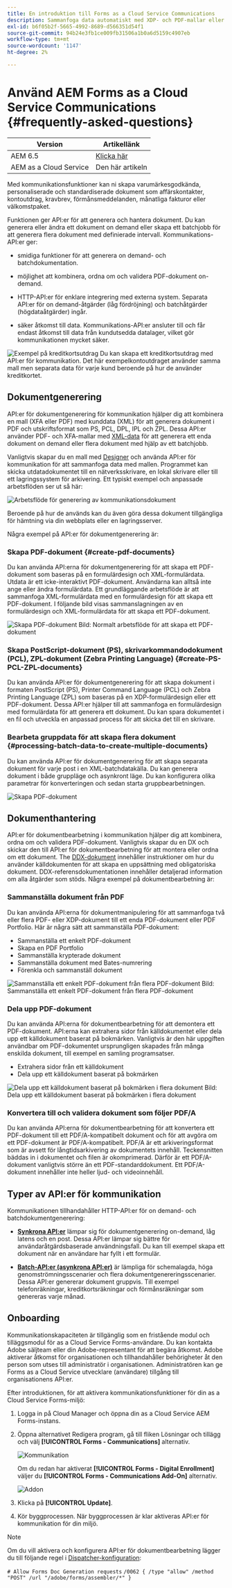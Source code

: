 ```yaml
---
title: En introduktion till Forms as a Cloud Service Communications
description: Sammanfoga data automatiskt med XDP- och PDF-mallar eller generera utdata i formaten PCL, ZPL och PostScript
exl-id: b6f05b2f-5665-4992-8689-d566351d54f1
source-git-commit: 94b24e3fb1ce009fb31506a1b0a6d5159c4907eb
workflow-type: tm+mt
source-wordcount: '1147'
ht-degree: 2%

---
```


# Använd AEM Forms as a Cloud Service Communications {#frequently-asked-questions}

| Version | Artikellänk |
| -------- | ---------------------------- |
| AEM 6.5 | [Klicka här](https://experienceleague.adobe.com/docs/experience-manager-65/forms/use-document-services/overview-aem-document-services.html) |
| AEM as a Cloud Service | Den här artikeln |

Med kommunikationsfunktioner kan ni skapa varumärkesgodkända, personaliserade och standardiserade dokument som affärskontakter, kontoutdrag, kravbrev, förmånsmeddelanden, månatliga fakturor eller välkomstpaket.

Funktionen ger API:er för att generera och hantera dokument. Du kan generera eller ändra ett dokument on demand eller skapa ett batchjobb för att generera flera dokument med definierade intervall. Kommunikations-API:er ger:

* smidiga funktioner för att generera on demand- och batchdokumentation.

* möjlighet att kombinera, ordna om och validera PDF-dokument on-demand.

* HTTP-API:er för enklare integrering med externa system. Separata API:er för on demand-åtgärder (låg fördröjning) och batchåtgärder (högdataåtgärder) ingår.

* säker åtkomst till data. Kommunikations-API:er ansluter till och får endast åtkomst till data från kundutsedda datalager, vilket gör kommunikationen mycket säker.

![Exempel på kreditkortsutdrag](assets/statement.png)
Du kan skapa ett kreditkortsutdrag med API:er för kommunikation. Det här exempelkontoutdraget använder samma mall men separata data för varje kund beroende på hur de använder kreditkortet.

## Dokumentgenerering

API:er för dokumentgenerering för kommunikation hjälper dig att kombinera en mall (XFA eller PDF) med kunddata (XML) för att generera dokument i PDF och utskriftsformat som PS, PCL, DPL, IPL och ZPL. Dessa API:er använder PDF- och XFA-mallar med [XML-data](communications-known-issues-limitations.md#form-data) för att generera ett enda dokument on demand eller flera dokument med hjälp av ett batchjobb.

Vanligtvis skapar du en mall med [Designer](use-forms-designer.md) och använda API:er för kommunikation för att sammanfoga data med mallen. Programmet kan skicka utdatadokumentet till en nätverksskrivare, en lokal skrivare eller till ett lagringssystem för arkivering. Ett typiskt exempel och anpassade arbetsflöden ser ut så här:

![Arbetsflöde för generering av kommunikationsdokument](assets/communicaions-workflow.png)

Beroende på hur de används kan du även göra dessa dokument tillgängliga för hämtning via din webbplats eller en lagringsserver.

Några exempel på API:er för dokumentgenerering är:

### Skapa PDF-dokument {#create-pdf-documents}

Du kan använda API:erna för dokumentgenerering för att skapa ett PDF-dokument som baseras på en formulärdesign och XML-formulärdata. Utdata är ett icke-interaktivt PDF-dokument. Användarna kan alltså inte ange eller ändra formulärdata. Ett grundläggande arbetsflöde är att sammanfoga XML-formulärdata med en formulärdesign för att skapa ett PDF-dokument. I följande bild visas sammanslagningen av en formulärdesign och XML-formulärdata för att skapa ett PDF-dokument.

![Skapa PDF-dokument](assets/outPutPDF_popup.png)
Bild: Normalt arbetsflöde för att skapa ett PDF-dokument

### Skapa PostScript-dokument (PS), skrivarkommandodokument (PCL), ZPL-dokument (Zebra Printing Language) {#create-PS-PCL-ZPL-documents}

Du kan använda API:er för dokumentgenerering för att skapa dokument i formaten PostScript (PS), Printer Command Language (PCL) och Zebra Printing Language (ZPL) som baseras på en XDP-formulärdesign eller ett PDF-dokument. Dessa API:er hjälper till att sammanfoga en formulärdesign med formulärdata för att generera ett dokument. Du kan spara dokumentet i en fil och utveckla en anpassad process för att skicka det till en skrivare.

<!-- ### Processing batch data to create multiple documents

Communications APIs can create separate documents for each record within an XML batch data source. The APIs can also create a single document that contains all records (this functionality is the default). Assume that an XML data source contains ten records and you instruct the APIs to create a separate document for each record (for example, PDF documents). As a result, the APIs generate ten PDF documents.

The following illustration also shows Communications APIs processing an XML data file that contains multiple records. However, assume that you instruct the APIs to create a single PDF document that contains all data records. In this situation, the APIs generate one document that contains all of the records.

The following illustration shows Communications APIs processing an XML data file that con tains multiple records. Assume that you instruct the Communications APIs to create a separate PDF document for each data record. In this situation, the APIs generates a separate PDF document for each data record.

 -->

### Bearbeta gruppdata för att skapa flera dokument {#processing-batch-data-to-create-multiple-documents}

Du kan använda API:er för dokumentgenerering för att skapa separata dokument för varje post i en XML-batchdatakälla. Du kan generera dokument i både gruppläge och asynkront läge. Du kan konfigurera olika parametrar för konverteringen och sedan starta gruppbearbetningen.

![Skapa PDF-dokument](assets/ou_OutputBatchMany_popup.png)

<!-- You can can also create a single document that contains all records (this functionality is the default).  Assume that an XML data source contains ten records and you have a requirement to create a separate document for each record (for example, PDF documents). You can use the Communication APIs to generate ten PDF documents. -->

<!-- The following illustration shows the Communication APIs processing an XML data file that contains multiple records. However, assume that you instruct the Communication APIs to create a single PDF document that contains all data records. In this situation, the Communication APIs generate one document that contains all of the records.

![Create PDF Documents](assets/ou_OutputBatchSingle_popup.png)

The following illustration shows the Communication APIs processing an XML data file that contains multiple records. Assume that you instruct the Communication APIs to create a separate PDF document for each data record. In this situation, the Communication APIs generates a separate PDF document for each data record.

![Create PDF Documents](assets/ou_OutputBatchMany_popup.png)

For detailed information on using Batch APIs, see Communication APIs: Processing batch data to create multiple documents. 

### Flatten interactive PDF documents {#flatten-interactive-pdf-documents}

You can use document generation APIs to transform an interactive PDF document (for example, a form) to a non-interactive PDF document. An interactive PDF document lets users enter or modify data located in the PDF document fields. The process of transforming an interactive PDF document to a non-interactive PDF document is called flattening. When a PDF document is flattened, a user cannot modify the data located in the document’s fields. One reason to flatten a PDF document is to ensure that data cannot be modified.

You can flatten the following types of PDF documents:

* Interactive PDF documents created in Designer (that contain XFA streams).

* Acrobat PDF forms

If you attempt to flatten a non-interactive PDF document, an exception occurs.

### Retain Form State {#retain-form-state}

An interactive PDF document contains various elements that constitute a form. These elements may include fields (to accept or display data), buttons (to trigger events), and scripts (commands to perform a specific action). Clicking a button may trigger an event that changes the state of a field. For example, choosing a gender option may change the color of a field or the appearance of the form. This is an example of a manual event causing the form state to change.

When such an interactive PDF document is flattened using the Communications APIs, the state of the form is not retained. To ensure that the state of the form is retained even after the form is flattened, set the Boolean value _retainFormState_ to True to save and retain the state of the form. -->

## Dokumenthantering

API:er för dokumentbearbetning i kommunikation hjälper dig att kombinera, ordna om och validera PDF-dokument. Vanligtvis skapar du en DX och skickar den till API:er för dokumentbearbetning för att montera eller ordna om ett dokument. The [DDX-dokument](https://helpx.adobe.com/content/dam/help/en/experience-manager/forms-cloud-service/ddxRef.pdf) innehåller instruktioner om hur du använder källdokumenten för att skapa en uppsättning med obligatoriska dokument. DDX-referensdokumentationen innehåller detaljerad information om alla åtgärder som stöds. Några exempel på dokumentbearbetning är:

### Sammanställa dokument från PDF

Du kan använda API:erna för dokumentmanipulering för att sammanfoga två eller flera PDF- eller XDP-dokument till ett enda PDF-dokument eller PDF Portfolio. Här är några sätt att sammanställa PDF-dokument:

* Sammanställa ett enkelt PDF-dokument
* Skapa en PDF Portfolio
* Sammanställa krypterade dokument
* Sammanställa dokument med Bates-numrering
* Förenkla och sammanställ dokument

![Sammanställa ett enkelt PDF-dokument från flera PDF-dokument](assets/as_document_assembly.png)
Bild: Sammanställa ett enkelt PDF-dokument från flera PDF-dokument

### Dela upp PDF-dokument

Du kan använda API:erna för dokumentbearbetning för att demontera ett PDF-dokument. API:erna kan extrahera sidor från källdokumentet eller dela upp ett källdokument baserat på bokmärken. Vanligtvis är den här uppgiften användbar om PDF-dokumentet ursprungligen skapades från många enskilda dokument, till exempel en samling programsatser.

* Extrahera sidor från ett källdokument
* Dela upp ett källdokument baserat på bokmärken

![Dela upp ett källdokument baserat på bokmärken i flera dokument](assets/as_intro_pdfsfrombookmarks.png)
Bild: Dela upp ett källdokument baserat på bokmärken i flera dokument

### Konvertera till och validera dokument som följer PDF/A

Du kan använda API:erna för dokumentbearbetning för att konvertera ett PDF-dokument till ett PDF/A-kompatibelt dokument och för att avgöra om ett PDF-dokument är PDF/A-kompatibelt. PDF/A är ett arkiveringsformat som är avsett för långtidsarkivering av dokumentets innehåll. Teckensnitten bäddas in i dokumentet och filen är okomprimerad. Därför är ett PDF/A-dokument vanligtvis större än ett PDF-standarddokument. Ett PDF/A-dokument innehåller inte heller ljud- och videoinnehåll.

<!-- 

## Document utilities

Document utilities synchronous APIs helps you convert documents between PDF and XDP file formats, and query information about a PDF document. For example, you can determine whether a PDF document contains comments or attachments. 

### Retrieve PDF document properties

You can [query a PDF document](https://developer.adobe.com/experience-manager-forms-cloud-service-developer-reference/references/pdf-utility-sync/#tag/Document-Extraction/) for the following information:

* Is a PDF Document: Check whether the source document is a PDF document.
* Is a fillable form: Check whether the source PDF document is a fillable form.
* Form Type: Retrieve the form type of the document.
* Check for Attachments: Check whether the source PDF document has any attachments.
* Check for Comments: Check whether the source PDF document has any review comments.
* Is a PDF Package: Check whether the document is a PDF package.
* Get the PDF Version: Retrieve the [version of the PDF document](https://en.wikipedia.org/wiki/History_of_PDF).
* Recommended Acrobat Version: Retrieve the required version of Acrobat (Reader) to open the PDF document.
* Is an XFA Document: Check whether the source PDF document is an XFA-based PDF document.
* Is Shell PDF: Check whether the source PDF document is shell PDF. A shell PDF contains only an XFA stream, font and image resources, and one page that is either blank or contains a warning that the document must be opened using Acrobat or Adobe Reader. The shell PDF is used with PDF transformation to optimize delivery of PDFForm transformations only.
* Get the XFA Version: Retrieve the [XFA Version for an XFA-based PDF document](https://en.wikipedia.org/wiki/XFA#XFA_versions).

### Convert PDF Documents into XDP Documents

The [PDF to XDP API](https://developer.adobe.com/experience-manager-forms-cloud-service-developer-reference/references/pdf-utility-sync/#tag/Document-Conversion) converts a PDF document to an XDP file. For a PDF document to be successfully converted to an XDP file, the PDF document must contain an XFA stream in the dictionary. -->

## Typer av API:er för kommunikation

Kommunikationen tillhandahåller HTTP-API:er för on demand- och batchdokumentgenerering:

* **[Synkrona API:er](https://developer.adobe.com/experience-manager-forms-cloud-service-developer-reference/)** lämpar sig för dokumentgenerering on-demand, låg latens och en post. Dessa API:er lämpar sig bättre för användaråtgärdsbaserade användningsfall. Du kan till exempel skapa ett dokument när en användare har fyllt i ett formulär.

* **[Batch-API:er (asynkrona API:er)](https://developer.adobe.com/experience-manager-forms-cloud-service-developer-reference/)** är lämpliga för schemalagda, höga genomströmningsscenarier och flera dokumentgenereringsscenarier. Dessa API:er genererar dokument gruppvis. Till exempel telefonräkningar, kreditkortsräkningar och förmånsräkningar som genereras varje månad.

## Onboarding

Kommunikationskapaciteten är tillgänglig som en fristående modul och tilläggsmodul för as a Cloud Service Forms-användare. Du kan kontakta Adobe säljteam eller din Adobe-representant för att begära åtkomst. Adobe aktiverar åtkomst för organisationen och tillhandahåller behörigheter åt den person som utses till administratör i organisationen. Administratören kan ge Forms as a Cloud Service utvecklare (användare) tillgång till organisationens API:er.

Efter introduktionen, för att aktivera kommunikationsfunktioner för din as a Cloud Service Forms-miljö:

1. Logga in på Cloud Manager och öppna din as a Cloud Service AEM Forms-instans.

1. Öppna alternativet Redigera program, gå till fliken Lösningar och tillägg och välj **[!UICONTROL Forms - Communications]** alternativ.

   ![Kommunikation](assets/communications.png)

   Om du redan har aktiverat **[!UICONTROL Forms - Digital Enrollment]** väljer du **[!UICONTROL Forms - Communications Add-On]** alternativ.

   ![Addon](assets/add-on.png)

1. Klicka på **[!UICONTROL Update]**.

1. Kör byggprocessen. När byggprocessen är klar aktiveras API:er för kommunikation för din miljö.

>[!NOTE]
>
> Om du vill aktivera och konfigurera API:er för dokumentbearbetning lägger du till följande regel i [Dispatcher-konfiguration](setup-local-development-environment.md#forms-specific-rules-to-dispatcher):
>
> `# Allow Forms Doc Generation requests`
> `/0062 { /type "allow" /method "POST" /url "/adobe/forms/assembler/*" }`

<!--

Communication help you combine a template and XML data to generate print documents in various formats. The service allows you to generate documents in synchronous and batch modes. The APIs enables you to create applications that let you:

  * Generate documents by populating template files (PDF and XDP) with XML data.
  * Generate output forms in various formats, including non-interactive PDF print streams.

Consider a scenario where you have one or more templates and multiple records of XML data for each template. You can use Communications APIs to generate a print document for each record.  You can also combine the records into a single document.  The result is a non-interactive PDF document. A non-interactive PDF document does not let users enter data into its fields.

 There are two main Communications APIs. The _generatePDFOutput_ generates PDFs, while the _generatePrintedOutput_ generates PostScript, ZPL, and PCL formats. These APIs are available as REST endpoints on your environment, both on author and publish instances. Since the publish instances are configured to scale faster than the author instances, it is recommended use these APIs via publish instances.

The first parameter of both the operations accept the path and name of the template file (for example ExpenseClaim.xdp). You can specify a fully qualified path, reference path of your AEM Repository, or path of a binary file. The second parameter accepts an XML document that is merged with the template while generating the output document.  

The [API reference documentation](https://documentcloud.adobe.com/link/track?uri=urn:aaid:scds:US:b1223732-ae0f-4921-bdc0-c31e48b56044) provides detailed information about all the parameters, authentication methods, and various services provided by APIs. The API reference documentation is also available in the .yaml format. You can download the .yaml for [Batch APIs](assets/batch-api.yaml) or [non-Batch API.yaml](assets/non-batch-api.yaml) file and upload it to postman to check functionality of APIs.

>[!VIDEO](https://video.tv.adobe.com/v/335771)

Uploading Communication APIs .yaml file to postman to check functionality of APIs.

## Using the Communications APIs {#workflows}

Typically, you create a template using [Designer](use-forms-designer.md) and use communications APIs ( generatePDFOutput and generatePrintedOutput) to:

* Convert these templates to various formats, including PDF, PostScript, ZPL, and PCL.
* Merge XML form data with a form design to generate a document.
* Generate a document without merging XML form data into the document. However, the primary workflow is merging data into the document.

Then, the output document is stored to a file. You can design custom workflows to send the file to a network printer, a local printer, or to a storage system for archival. A typical out of the box and custom workflows look like the following:

![Communications Workflow](assets/communicaions-workflow.png)

### Create PDF documents {#create-pdf-documents}

You can use the _generatePDFOutput_ API to create PDF document that is based on a form design and XML form data. The output is a non-interactive PDF document. That is, users cannot enter or modify form data. A basic workflow is to merge XML form data with a form design to create a PDF document. The following illustration shows the merging of a form design and XML form data to produce a PDF document.

![Create PDF Documents](assets/outPutPDF_popup.png)

### Create PostScript (PS), Printer Command Language (PCL), Zebra Printing Language (ZPL) document {#create-PS-PCL-ZPL-documents}

You can use Communications APIs to create PostScript (PS), Printer Command Language (PCL), and Zebra Printing Language (ZPL) document that are based on a XDP form design or PDF document. The _generatePrintedOutput_ API merges a form design with form data to generate a document. You can save the document to a file and develop a custom process to send it to a printer.

 ### Processing batch data to create multiple documents

Communications APIs can create separate documents for each record within an XML batch data source. The APIs can also create a single document that contains all records (this functionality is the default). Assume that an XML data source contains ten records and you instruct the APIs to create a separate document for each record (for example, PDF documents). As a result, the APIs generate ten PDF documents.

The following illustration also shows Communications APIs processing an XML data file that contains multiple records. However, assume that you instruct the APIs to create a single PDF document that contains all data records. In this situation, the APIs generate one document that contains all of the records.

The following illustration shows Communications APIs processing an XML data file that contains multiple records. Assume that you instruct the Communications APIs to create a separate PDF document for each data record. In this situation, the APIs generates a separate PDF document for each data record.

### Processing batch data to create multiple documents {#processing-batch-data-to-create-multiple-documents}

You create separate documents for each record within an XML batch data source. You can can also create a single document that contains all records (this functionality is the default). Assume that an XML data source contains ten records and you have a requirement to create a separate document for each record (for example, PDF documents). You can use the Communication APIs to generate ten PDF documents.

The following illustration shows the Communication APIs processing an XML data file that contains multiple records. However, assume that you instruct the Communication APIs to create a single PDF document that contains all data records. In this situation, the Communication APIs generate one document that contains all of the records.

![Create PDF Documents](assets/ou_OutputBatchSingle_popup.png)

The following illustration shows the Communication APIs processing an XML data file that contains multiple records. Assume that you instruct the Communication APIs to create a separate PDF document for each data record. In this situation, the Communication APIs generates a separate PDF document for each data record.

![Create PDF Documents](assets/ou_OutputBatchMany_popup.png)

For detailed information on using Batch APIs, see Communication APIs: Processing batch data to create multiple documents.

### Flatten interactive PDF documents {#flatten-interactive-pdf-documents}

You can use the Communications APIs to transform an interactive PDF document (for example, a form) to a non-interactive PDF document. An interactive PDF document lets users enter or modify data located in the PDF document fields. The process of transforming an interactive PDF document to a non-interactive PDF document is called flattening. When a PDF document is flattened, a user cannot modify the data located in the document’s fields. One reason to flatten a PDF document is to ensure that data cannot be modified.

You can flatten the following types of PDF documents:

* Interactive PDF documents created in Designer (that contain XFA streams).

* Acrobat PDF forms

If you attempt to flatten a non-interactive PDF document, an exception occurs.

### Retain Form State {#retain-form-state}

An interactive PDF document contains various elements that constitute a form. These elements may include fields (to accept or display data), buttons (to trigger events), and scripts (commands to perform a specific action). Clicking a button may trigger an event that changes the state of a field. For example, choosing a gender option may change the color of a field or the appearance of the form. This is an example of a manual event causing the form state to change.

When such an interactive PDF document is flattened using the Communications APIs, the state of the form is not retained. To ensure that the state of the form is retained even after the form is flattened, set the Boolean value _retainFormState_ to True to save and retain the state of the form.  -->
